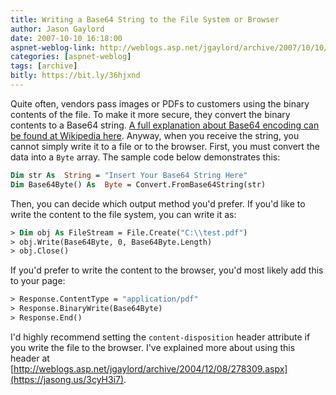 ```yaml
---
title: Writing a Base64 String to the File System or Browser
author: Jason Gaylord
date: 2007-10-10 16:18:00
aspnet-weblog-link: http://weblogs.asp.net/jgaylord/archive/2007/10/10/writing-a-base64-string-to-the-file-system-or-browser.aspx
categories: [aspnet-weblog]
tags: [archive]
bitly: https://bit.ly/36hjxnd
---
```


Quite often, vendors pass images or PDFs to customers using the binary contents of the file. To make it more secure, they convert the binary contents to a Base64 string. [A full explanation about Base64 encoding can be found at Wikipedia here](http://en.wikipedia.org/wiki/Base64). Anyway, when you receive the string, you cannot simply write it to a file or to the browser. First, you must convert the data into a `Byte` array. The sample code below demonstrates this:

```vb
Dim str As  String = "Insert Your Base64 String Here"  
Dim Base64Byte() As  Byte = Convert.FromBase64String(str)
```

Then, you can decide which output method you'd prefer. If you'd like to write the content to the file system, you can write it as:

```vb
> Dim obj As FileStream = File.Create("C:\\test.pdf")  
> obj.Write(Base64Byte, 0, Base64Byte.Length)  
> obj.Close()
```

If you'd prefer to write the content to the browser, you'd most likely add this to your page:

```vb
> Response.ContentType = "application/pdf"  
> Response.BinaryWrite(Base64Byte)  
> Response.End()
```

I'd highly recommend setting the `content-disposition` header attribute if you write the file to the browser. I've explained more about using this header at [http://weblogs.asp.net/jgaylord/archive/2004/12/08/278309.aspx](https://jasong.us/3cyH3i7).
